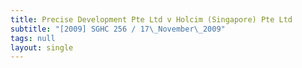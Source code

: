 ```yaml
---
title: Precise Development Pte Ltd v Holcim (Singapore) Pte Ltd
subtitle: "[2009] SGHC 256 / 17\_November\_2009"
tags: null
layout: single
---
```


